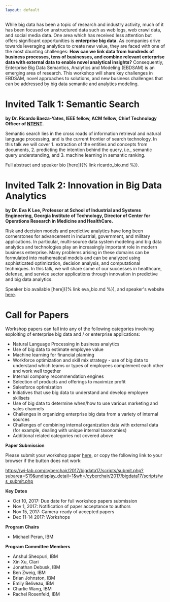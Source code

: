 ```yaml
---
layout: default
---
```

While big data has been a topic of research and industry activity, much of it has been focused on unstructured data such as web logs, web crawl data, and social media data. One area which has received less attention but offers significant opportunities is **enterprise big data**. As companies drive towards leveraging analytics to create new value, they are faced with one of the most daunting challenges: **How can we link data from hundreds of business processes, tens of businesses, and combine relevant enterprise data with external data to enable novel analytical insights?** Consequently, Enterprise Big Data Semantics, Analytics and Modeling (EBDSAM) is an emerging area of research. 
This workshop will share key challenges in EBDSAM, novel approaches to solutions, and new business challenges that can be addressed by big data semantic and analytics modeling. 

Invited Talk 1: Semantic Search
=====
**by Dr. Ricardo Baeza-Yates, IEEE fellow, ACM fellow, Chief Technology Officer of [NTENT](http://www.ntent.com/).**

Semantic search lies in the cross roads of information retrieval and natural language processing, and is the current frontier of search technology. In this talk we will cover 1. extraction of the entities and concepts from documents, 2. predicting the intention behind the query, i.e., semantic query understanding, and 3. machine learning in semantic ranking.

Full abstract and speaker bio [here]({% link ricardo_bio.md %}).


Invited Talk 2: Innovation in Big Data Analytics
=======
**by Dr. Eva K Lee, Professor at School of Industrial and Systems Engineering, Georgia Institute of Technology, Director of Center for Operations Research in Medicine and HealthCare.**

Risk and decision models and predictive analytics have long been cornerstones for advancement in industrial, government, and military applications. In particular, multi-source data system modeling and big data analytics and technologies play an increasingly important role in modern business enterprise. Many problems arising in these domains can be formulated into mathematical models and can be analyzed using sophisticated optimization, decision analysis, and computational techniques. In this talk, we will share some of our successes in healthcare, defense, and service sector applications through innovation in predictive and big data analytics.

Speaker bio available [here]({% link eva_bio.md %}), and speaker's website [here](http://www2.isye.gatech.edu/~evakylee/).


Call for Papers
=====

Workshop papers can fall into any of the following categories involving exploiting of enterprise big data and / or enterprise applications:
* Natural Language Processing in business analytics
* Use of big data to estimate employee value
* Machine learning for financial planning
* Workforce optimization and skill mix strategy - use of big data to understand which teams or types of employees complement each other and work well together
* Internal company recommendation engines 
* Selection of products and offerings to maximize profit 
* Salesforce optimization
* Initiatives that use big data to understand and develop employee skillsets
* Use of big data to determine when/how to use various marketing and sales channels
* Challenges in organizing enterprise big data from a variety of internal sources
* Challenges of combining internal organization data with external data (for example, dealing with unique internal taxonomies)
* Additional related categories not covered above

**Paper Submission**
    
  Please submit your workshop paper [here](https://wi-lab.com/cyberchair/2017/bigdata17/scripts/submit.php?subarea=S19&undisplay_detail=1&wh=/cyberchair/2017/bigdata17/scripts/ws_submit.php), or copy the following link to your browser if the button does not work:
    
  https://wi-lab.com/cyberchair/2017/bigdata17/scripts/submit.php?subarea=S19&undisplay_detail=1&wh=/cyberchair/2017/bigdata17/scripts/ws_submit.php

**Key Dates**
* Oct 10, 2017: Due date for full workshop papers submission
* Nov 1, 2017: Notification of paper acceptance to authors 
* Nov 15, 2017: Camera-ready of accepted papers 
* Dec 11-14  2017: Workshops

**Program Chairs**
- Michael Peran, IBM 

**Program Committee Members** 
- Anshul Sheopuri, IBM
- Xin Xu, Clari
- Jonathan Debusk, IBM
- Ben Zweig, IBM
- Brian Johnston, IBM
- Emily Beliveau, IBM
- Charlie Wang, IBM
- Rachel Rosenfeld, IBM
